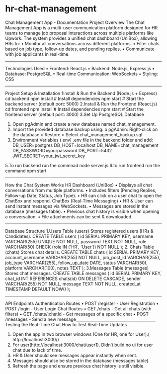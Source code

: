 # hr-chat-management
Chat Management App - Documentation
Project Overview
The Chat Management App is a multi-user communication platform designed for HR teams to manage job proposal interactions across multiple platforms like Upwork. The system provides a unified chat dashboard (UniBox), allowing HRs to:
•	Monitor all conversations across different platforms.
•	Filter chats based on job type, follow-up dates, and pending replies.
•	Communicate with job applicants in real-time.
________________________________________
Technologies Used
•	Frontend: React.js
•	Backend: Node.js, Express.js
•	Database: PostgreSQL
•	Real-time Communication: WebSockets
•	Styling: CSS
________________________________________
Project Setup & Installation
1Install & Run the Backend (Node.js + Express)
 cd backend
 npm install  # Install dependencies
 npm start    # Start the backend server (default port: 5000)
2.Install & Run the Frontend (React.js)
 cd frontend
 npm install  # Install dependencies
 npm start    # Start the frontend server (default port: 3000)
3.Set Up PostgreSQL Database
1.	Open pgAdmin and create a new database named chat_management.
2.	Import the provided database backup using:
o	pgAdmin: Right-click on the database > Restore > Select chat_management_backup.sql
4. Environment Variables (.env)
 .env file in the backend folder and add:
DB_USER=postgres
DB_HOST=localhost
DB_NAME=chat_management
DB_PASSWORD=yourpassword
DB_PORT=5432
JWT_SECRET=your_jwt_secret_key

5.To run backend 
run the commnad node server.js
6.to run frontend
run the command npm start 
________________________________________
How the Chat System Works
HR Dashboard (UniBox)
•	Displays all chat conversations from multiple platforms.
•	Includes filters (Pending Replies, Follow-up Date, Status, Job Type).
•	HR can click on a user chat to open the ChatBox and respond.
ChatBox (Real-Time Messaging)
•	HR & User can send instant messages via WebSockets.
•	Messages are stored in the database (messages table).
•	Previous chat history is visible when opening a conversation.
•	File attachments can be sent & downloaded.
________________________________________ 
Database Structure
1.Users Table (users)
Stores registered users (HRs & Candidates).
CREATE TABLE users (
  id SERIAL PRIMARY KEY,
  username VARCHAR(255) UNIQUE NOT NULL,
  password TEXT NOT NULL,
  role VARCHAR(50) CHECK (role IN ('HR', 'User')) NOT NULL
);
2. Chats Table (chats)
Stores chat details.
CREATE TABLE chats (
  id SERIAL PRIMARY KEY,
  account_username VARCHAR(255) NOT NULL,
  job_post_id VARCHAR(255),
  job_type VARCHAR(255),
  follow_up_date DATE,
  status VARCHAR(50),
  platform VARCHAR(100),
  notes TEXT
);
3.Messages Table (messages)
Stores chat messages.
CREATE TABLE messages (
  id SERIAL PRIMARY KEY,
  chat_id INT REFERENCES chats(id) ON DELETE CASCADE,
  sender VARCHAR(255) NOT NULL,
  message TEXT NOT NULL,
  created_at TIMESTAMP DEFAULT NOW()
);
________________________________________
 API Endpoints
Authentication Routes
•	POST /register - User Registration
•	POST /login - User Login
Chat Routes
•	GET /chats - Get all chats (with filters)
•	GET /chats/:chatId - Get messages of a specific chat
•	POST /messages - Send a new message________________________________________
Testing the Real-Time Chat
How to Test Real-Time Updates
1.	Open the app in two browser windows (One for HR, one for User).( http://localhost:3000/)
2.	For user(http://localhost:3000/chat/user1). Didn’t build no ui for user chat due to lack of time.
3.	HR & User should see messages appear instantly when sent.
4.	Messages should also be stored in the database (messages table).
5.	Refresh the page and ensure previous chat history is still visible.

